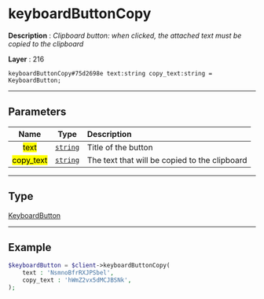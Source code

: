 # keyboardButtonCopy

**Description** : *Clipboard button: when clicked, the attached text must be copied to the clipboard*

**Layer** : 216

```tl
keyboardButtonCopy#75d2698e text:string copy_text:string = KeyboardButton;
```

---

## Parameters

| Name | Type | Description |
| :---: | :---: | :--- |
| <mark>text</mark> | [`string`](type/string) | Title of the button |
| <mark>copy_text</mark> | [`string`](type/string) | The text that will be copied to the clipboard |

---

## Type

[KeyboardButton](type/KeyboardButton)

---

## Example

```php
$keyboardButton = $client->keyboardButtonCopy(
	text : 'NsmnoBfrRXJPSbel',
	copy_text : 'hWmZ2vx5dMCJBSNk',
);
```
